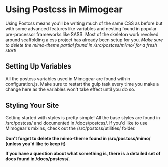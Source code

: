 # Using Postcss in Mimogear

Using Postcss means you'll be writing much of the same CSS as before but with some advanced features like variables and nesting found in popular pre-processor frameworks like SASS. Most of the skeleton work revolved around scaffolding a css project has already been setup for you. _Make sure to delete the mimo-theme partial found in /src/postcss/mimo/ for a fresh start!_

## Setting Up Variables

All the postcss variables used in Mimogear are found within configuration.js. Make sure to restart the gulp task every time you make a change here as the variables won't take effect until you do so.

## Styling Your Site

Getting started with styles is pretty simple! All the base styles are found in /src/postcss/ and documented in /docs/postcss/. If you'd like to use Mimogear's mixins, check out the /src/postcss/utilities/ folder.

**Don't forget to delete the mimo-theme found in /src/postcss/mimo/ (unless you'd like to keep it)**

**If you have a question about what something is, there is a detailed set of docs found in /docs/postcss/.**
